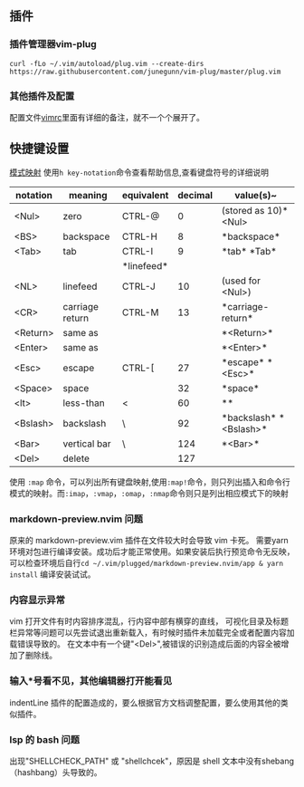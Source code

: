 ## 插件

### 插件管理器vim-plug

`curl -fLo ~/.vim/autoload/plug.vim --create-dirs https://raw.githubusercontent.com/junegunn/vim-plug/master/plug.vim`

### 其他插件及配置

配置文件[vimrc](./vimrc)里面有详细的备注，就不一个个展开了。

## 快捷键设置

[模式映射](images/vim_mapping.png)
使用`h key-notation`命令查看帮助信息,查看键盘符号的详细说明

| notation  | meaning         | equivalent   | decimal | value(s)~                   |
| ---       | ---             | ---          | ---     | ---                         |
| \<Nul>    | zero            | CTRL-@       | 0       | (stored as 10)\*\<Nul>      |
| \<BS>     | backspace       | CTRL-H       | 8       | \*backspace\*               |
| \<Tab>    | tab             | CTRL-I       | 9       | \*tab\* \*Tab\*             |
|           |                 | \*linefeed\* |         |                             |
| \<NL>     | linefeed        | CTRL-J       | 10      | (used for \<Nul>)           |
| \<CR>     | carriage return | CTRL-M       | 13      | \*carriage-return\*         |
| \<Return> | same as <CR>    |              |         | \*\<Return>\*               |
| \<Enter>  | same as <CR>    |              |         | \*\<Enter>\*                |
| \<Esc>    | escape          | CTRL-\[      | 27      | \*escape\* \*\<Esc>\*       |
| \<Space>  | space           |              | 32      | \*space\*                   |
| \<lt>     | less-than       | <            | 60      | \*<lt>\*                    |
| \<Bslash> | backslash       | \            | 92      | \*backslash\* \*\<Bslash>\* |
| \<Bar>    | vertical bar    | \            | 124     | \*\<Bar>\*                  |  |
| \<Del>    | delete          |              | 127     |                             |

使用 `:map` 命令，可以列出所有键盘映射,使用`:map!`命令，则只列出插入和命令行模式的映射。而`:imap`，`:vmap`，`:omap`，`:nmap`命令则只是列出相应模式下的映射

### markdown-preview.nvim 问题

原来的 markdown-preview.vim 插件在文件较大时会导致 vim 卡死。
需要yarn 环境对包进行编译安装。成功后才能正常使用。如果安装后执行预览命令无反映，可以检查环境后自行`cd ~/.vim/plugged/markdown-preview.nvim/app & yarn install` 编译安装试试。

### 内容显示异常

vim 打开文件有时内容排序混乱，行内容中部有横穿的直线，
可视化目录及标题栏异常等问题可以先尝试退出重新载入，有时候时插件未加载完全或者配置内容加载错误导致的。
在文本中有一个键"\<Del>",被错误的识别造成后面的内容全被增加了删除线。

### 输入\*号看不见，其他编辑器打开能看见

indentLine 插件的配置造成的，要么根据官方文档调整配置，要么使用其他的类似插件。

### lsp 的 bash 问题

出现"SHELLCHECK\_PATH" 或 "shellchcek"，原因是 shell 文本中没有shebang（hashbang）头导致的。
